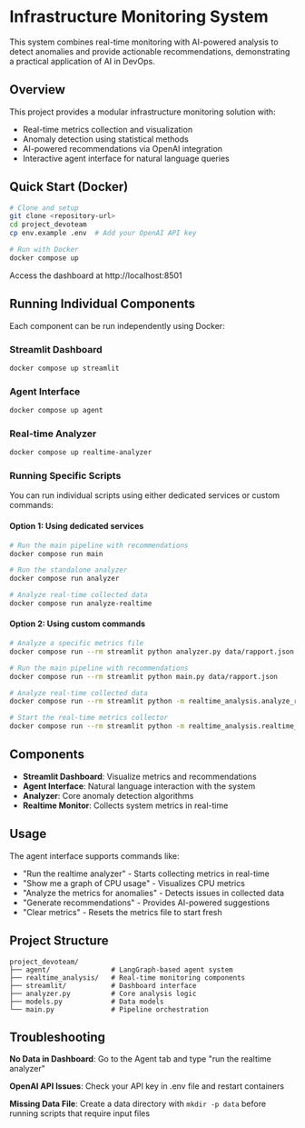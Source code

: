 # Infrastructure Monitoring System

This system combines real-time monitoring with AI-powered analysis to detect anomalies and provide actionable recommendations, demonstrating a practical application of AI in DevOps.

## Overview

This project provides a modular infrastructure monitoring solution with:
- Real-time metrics collection and visualization
- Anomaly detection using statistical methods
- AI-powered recommendations via OpenAI integration
- Interactive agent interface for natural language queries

## Quick Start (Docker)

```bash
# Clone and setup
git clone <repository-url>
cd project_devoteam
cp env.example .env  # Add your OpenAI API key

# Run with Docker
docker compose up
```

Access the dashboard at http://localhost:8501

## Running Individual Components

Each component can be run independently using Docker:

### Streamlit Dashboard
```bash
docker compose up streamlit
```

### Agent Interface
```bash
docker compose up agent
```

### Real-time Analyzer
```bash
docker compose up realtime-analyzer
```

### Running Specific Scripts

You can run individual scripts using either dedicated services or custom commands:

#### Option 1: Using dedicated services
```bash
# Run the main pipeline with recommendations
docker compose run main

# Run the standalone analyzer
docker compose run analyzer

# Analyze real-time collected data
docker compose run analyze-realtime
```

#### Option 2: Using custom commands
```bash
# Analyze a specific metrics file
docker compose run --rm streamlit python analyzer.py data/rapport.json

# Run the main pipeline with recommendations
docker compose run --rm streamlit python main.py data/rapport.json

# Analyze real-time collected data
docker compose run --rm streamlit python -m realtime_analysis.analyze_realtime

# Start the real-time metrics collector
docker compose run --rm streamlit python -m realtime_analysis.realtime_analyzer
```

## Components

- **Streamlit Dashboard**: Visualize metrics and recommendations
- **Agent Interface**: Natural language interaction with the system
- **Analyzer**: Core anomaly detection algorithms
- **Realtime Monitor**: Collects system metrics in real-time

## Usage

The agent interface supports commands like:
- "Run the realtime analyzer" - Starts collecting metrics in real-time
- "Show me a graph of CPU usage" - Visualizes CPU metrics
- "Analyze the metrics for anomalies" - Detects issues in collected data
- "Generate recommendations" - Provides AI-powered suggestions
- "Clear metrics" - Resets the metrics file to start fresh

## Project Structure

```
project_devoteam/
├── agent/               # LangGraph-based agent system
├── realtime_analysis/   # Real-time monitoring components
├── streamlit/           # Dashboard interface
├── analyzer.py          # Core analysis logic
├── models.py            # Data models
└── main.py              # Pipeline orchestration
```

## Troubleshooting

**No Data in Dashboard**: Go to the Agent tab and type "run the realtime analyzer"

**OpenAI API Issues**: Check your API key in .env file and restart containers

**Missing Data File**: Create a data directory with `mkdir -p data` before running scripts that require input files 